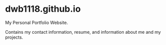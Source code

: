 # dwb1118.github.io
My Personal Portfolio Website.

Contains my contact information, resume, and information about me and my projects.
